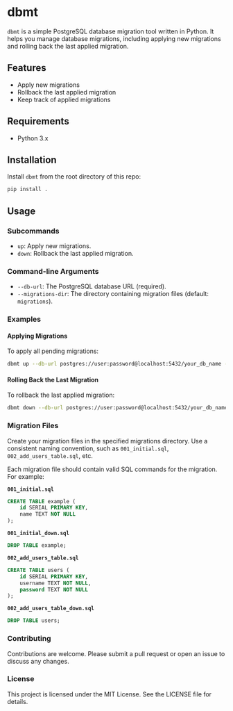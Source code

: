 # dbmt

`dbmt` is a simple PostgreSQL database migration tool written in Python. It helps you manage database migrations, including applying new migrations and rolling back the last applied migration.

## Features

- Apply new migrations
- Rollback the last applied migration
- Keep track of applied migrations

## Requirements

- Python 3.x

## Installation

Install `dbmt` from the root directory of this repo:

```sh
pip install .
```

## Usage

### Subcommands

- `up`: Apply new migrations.
- `down`: Rollback the last applied migration.

### Command-line Arguments

- `--db-url`: The PostgreSQL database URL (required).
- `--migrations-dir`: The directory containing migration files (default: `migrations`).

### Examples

#### Applying Migrations

To apply all pending migrations:

```sh
dbmt up --db-url postgres://user:password@localhost:5432/your_db_name --migrations-dir migrations
```

#### Rolling Back the Last Migration

To rollback the last applied migration:

```sh
dbmt down --db-url postgres://user:password@localhost:5432/your_db_name --migrations-dir migrations
```

### Migration Files

Create your migration files in the specified migrations directory. Use a consistent naming convention, such as `001_initial.sql`, `002_add_users_table.sql`, etc.

Each migration file should contain valid SQL commands for the migration. For example:

**`001_initial.sql`**
```sql
CREATE TABLE example (
    id SERIAL PRIMARY KEY,
    name TEXT NOT NULL
);
```

**`001_initial_down.sql`**
```sql
DROP TABLE example;
```

**`002_add_users_table.sql`**
```sql
CREATE TABLE users (
    id SERIAL PRIMARY KEY,
    username TEXT NOT NULL,
    password TEXT NOT NULL
);
```

**`002_add_users_table_down.sql`**
```sql
DROP TABLE users;
```

### Contributing

Contributions are welcome. Please submit a pull request or open an issue to discuss any changes.

### License

This project is licensed under the MIT License. See the LICENSE file for details.